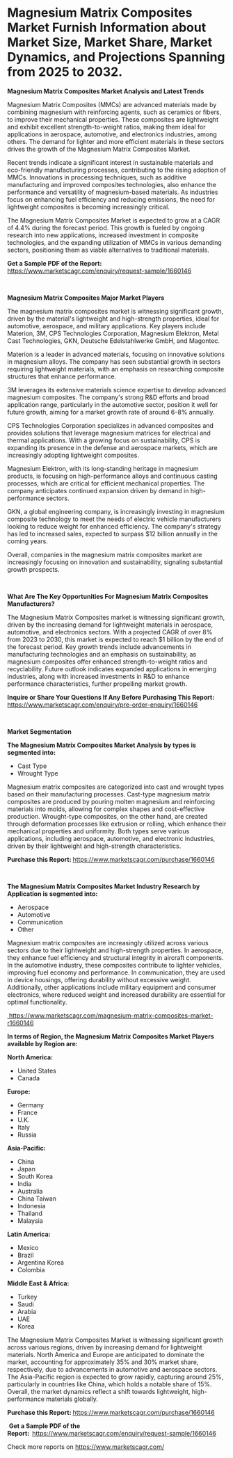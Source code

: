 <p><h1>Magnesium Matrix Composites Market Furnish Information about Market Size, Market Share, Market Dynamics, and Projections Spanning from 2025 to 2032.</h1></p><p><strong>Magnesium Matrix Composites Market Analysis and Latest Trends</strong></p>
<p><p>Magnesium Matrix Composites (MMCs) are advanced materials made by combining magnesium with reinforcing agents, such as ceramics or fibers, to improve their mechanical properties. These composites are lightweight and exhibit excellent strength-to-weight ratios, making them ideal for applications in aerospace, automotive, and electronics industries, among others. The demand for lighter and more efficient materials in these sectors drives the growth of the Magnesium Matrix Composites Market.</p><p>Recent trends indicate a significant interest in sustainable materials and eco-friendly manufacturing processes, contributing to the rising adoption of MMCs. Innovations in processing techniques, such as additive manufacturing and improved composites technologies, also enhance the performance and versatility of magnesium-based materials. As industries focus on enhancing fuel efficiency and reducing emissions, the need for lightweight composites is becoming increasingly critical.</p><p>The Magnesium Matrix Composites Market is expected to grow at a CAGR of 4.4% during the forecast period. This growth is fueled by ongoing research into new applications, increased investment in composite technologies, and the expanding utilization of MMCs in various demanding sectors, positioning them as viable alternatives to traditional materials.</p></p>
<p><strong>Get a Sample PDF of the Report:&nbsp;</strong> <a href="https://www.marketscagr.com/enquiry/request-sample/1660146?utm_campaign=2749&utm_medium=2&utm_source=Github&utm_content=ia&utm_term=28022025&utm_id=magnesium-matrix-composites">https://www.marketscagr.com/enquiry/request-sample/1660146</a></p>
<p>&nbsp;</p>
<p><strong>Magnesium Matrix Composites Major Market Players</strong></p>
<p><p>The magnesium matrix composites market is witnessing significant growth, driven by the material's lightweight and high-strength properties, ideal for automotive, aerospace, and military applications. Key players include Materion, 3M, CPS Technologies Corporation, Magnesium Elektron, Metal Cast Technologies, GKN, Deutsche Edelstahlwerke GmbH, and Magontec.</p><p>Materion is a leader in advanced materials, focusing on innovative solutions in magnesium alloys. The company has seen substantial growth in sectors requiring lightweight materials, with an emphasis on researching composite structures that enhance performance. </p><p>3M leverages its extensive materials science expertise to develop advanced magnesium composites. The company's strong R&D efforts and broad application range, particularly in the automotive sector, position it well for future growth, aiming for a market growth rate of around 6-8% annually.</p><p>CPS Technologies Corporation specializes in advanced composites and provides solutions that leverage magnesium matrices for electrical and thermal applications. With a growing focus on sustainability, CPS is expanding its presence in the defense and aerospace markets, which are increasingly adopting lightweight composites.</p><p>Magnesium Elektron, with its long-standing heritage in magnesium products, is focusing on high-performance alloys and continuous casting processes, which are critical for efficient mechanical properties. The company anticipates continued expansion driven by demand in high-performance sectors.</p><p>GKN, a global engineering company, is increasingly investing in magnesium composite technology to meet the needs of electric vehicle manufacturers looking to reduce weight for enhanced efficiency. The company's strategy has led to increased sales, expected to surpass $12 billion annually in the coming years.</p><p>Overall, companies in the magnesium matrix composites market are increasingly focusing on innovation and sustainability, signaling substantial growth prospects.</p></p>
<p>&nbsp;</p>
<p><strong>What Are The Key Opportunities For Magnesium Matrix Composites Manufacturers?</strong></p>
<p><p>The Magnesium Matrix Composites market is witnessing significant growth, driven by the increasing demand for lightweight materials in aerospace, automotive, and electronics sectors. With a projected CAGR of over 8% from 2023 to 2030, this market is expected to reach $1 billion by the end of the forecast period. Key growth trends include advancements in manufacturing technologies and an emphasis on sustainability, as magnesium composites offer enhanced strength-to-weight ratios and recyclability. Future outlook indicates expanded applications in emerging industries, along with increased investments in R&D to enhance performance characteristics, further propelling market growth.</p></p>
<p><strong>Inquire or Share Your Questions If Any Before Purchasing This Report:</strong> <a href="https://www.marketscagr.com/enquiry/pre-order-enquiry/1660146?utm_campaign=2749&utm_medium=2&utm_source=Github&utm_content=ia&utm_term=28022025&utm_id=magnesium-matrix-composites">https://www.marketscagr.com/enquiry/pre-order-enquiry/1660146</a></p>
<p>&nbsp;</p>
<p><strong>Market Segmentation</strong></p>
<p><strong>The Magnesium Matrix Composites Market Analysis by types is segmented into:</strong></p>
<p><ul><li>Cast Type</li><li>Wrought Type</li></ul></p>
<p><p>Magnesium matrix composites are categorized into cast and wrought types based on their manufacturing processes. Cast-type magnesium matrix composites are produced by pouring molten magnesium and reinforcing materials into molds, allowing for complex shapes and cost-effective production. Wrought-type composites, on the other hand, are created through deformation processes like extrusion or rolling, which enhance their mechanical properties and uniformity. Both types serve various applications, including aerospace, automotive, and electronic industries, driven by their lightweight and high-strength characteristics.</p></p>
<p><strong>Purchase this Report:&nbsp;</strong><a href="https://www.marketscagr.com/purchase/1660146?utm_campaign=2749&utm_medium=2&utm_source=Github&utm_content=ia&utm_term=28022025&utm_id=magnesium-matrix-composites">https://www.marketscagr.com/purchase/1660146</a></p>
<p>&nbsp;</p>
<p><strong>The Magnesium Matrix Composites Market Industry Research by Application is segmented into:</strong></p>
<p><ul><li>Aerospace</li><li>Automotive</li><li>Communication</li><li>Other</li></ul></p>
<p><p>Magnesium matrix composites are increasingly utilized across various sectors due to their lightweight and high-strength properties. In aerospace, they enhance fuel efficiency and structural integrity in aircraft components. In the automotive industry, these composites contribute to lighter vehicles, improving fuel economy and performance. In communication, they are used in device housings, offering durability without excessive weight. Additionally, other applications include military equipment and consumer electronics, where reduced weight and increased durability are essential for optimal functionality.</p></p>
<p><a href="https://www.marketscagr.com/magnesium-matrix-composites-market-r1660146?utm_campaign=2749&utm_medium=2&utm_source=Github&utm_content=ia&utm_term=28022025&utm_id=magnesium-matrix-composites">&nbsp;https://www.marketscagr.com/magnesium-matrix-composites-market-r1660146</a></p>
<p><strong>In terms of Region, the Magnesium Matrix Composites Market Players available by Region are:</strong></p>
<p>
    <p> <strong> North America: </strong>
        <ul>
            <li>United States</li>
            <li>Canada</li>
        </ul>
        </p> 
    <p> <strong> Europe: </strong>
        <ul>
            <li>Germany</li>
            <li>France</li>
            <li>U.K.</li>
            <li>Italy</li>
            <li>Russia</li>
        </ul>
        </p> 
    <p> <strong> Asia-Pacific: </strong>
        <ul>
            <li>China</li>
            <li>Japan</li>
            <li>South Korea</li>
            <li>India</li>
            <li>Australia</li>
            <li>China Taiwan</li>
            <li>Indonesia</li>
            <li>Thailand</li>
            <li>Malaysia</li>
        </ul>
        </p> 
    <p> <strong> Latin America: </strong>
        <ul>
            <li>Mexico</li>
            <li>Brazil</li>
            <li>Argentina Korea</li>
            <li>Colombia</li>
        </ul>
        </p> 
    <p> <strong> Middle East & Africa: </strong>
        <ul>
            <li>Turkey</li>
            <li>Saudi</li>
            <li>Arabia</li>
            <li>UAE</li>
            <li>Korea</li>
        </ul>
    </p>
    </p>
<p><p>The Magnesium Matrix Composites Market is witnessing significant growth across various regions, driven by increasing demand for lightweight materials. North America and Europe are anticipated to dominate the market, accounting for approximately 35% and 30% market share, respectively, due to advancements in automotive and aerospace sectors. The Asia-Pacific region is expected to grow rapidly, capturing around 25%, particularly in countries like China, which holds a notable share of 15%. Overall, the market dynamics reflect a shift towards lightweight, high-performance materials globally.</p></p>
<p><strong>Purchase this Report: </strong><a href="https://www.marketscagr.com/purchase/1660146?utm_campaign=2749&utm_medium=2&utm_source=Github&utm_content=ia&utm_term=28022025&utm_id=magnesium-matrix-composites">https://www.marketscagr.com/purchase/1660146</a></p>
<p>&nbsp;<strong>Get a Sample PDF of the Report:&nbsp;&nbsp;</strong><a href="https://www.marketscagr.com/enquiry/request-sample/1660146?utm_campaign=2749&utm_medium=2&utm_source=Github&utm_content=ia&utm_term=28022025&utm_id=magnesium-matrix-composites">https://www.marketscagr.com/enquiry/request-sample/1660146</a></p>
<p><strong></strong></p>
<p>Check more reports on <a href="https://www.marketscagr.com/?utm_campaign=2749&utm_medium=2&utm_source=Github&utm_content=ia&utm_term=28022025&utm_id=magnesium-matrix-composites">https://www.marketscagr.com/</a></p>